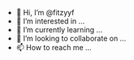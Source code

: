- 👋 Hi, I’m @fitzyyf
- 👀 I’m interested in ...
- 🌱 I’m currently learning ...
- 💞️ I’m looking to collaborate on ...
- 📫 How to reach me ...

<!---
fitzyyf/fitzyyf is a ✨ special ✨ repository because its `README.md` (this file) appears on your GitHub profile.
You can click the Preview link to take a look at your changes.
--->
